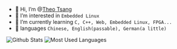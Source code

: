 - 👋 Hi, I’m @[Theo Tsang](https://jan-z.top/about)
- 👀 I’m interested in `Embedded Linux`
- 🌱 I’m currently learning `C, C++, Web, Embedded Linux, FPGA...`
- 📜 languages `Chinese, English(passable), German(a little)`

![Github Stats](https://github-readme-stats.vercel.app/api?username=Theo-Tsang&show_icons=true&theme=cobalt&count_private=true)
![Most Used Languages](https://github-readme-stats.vercel.app/api/top-langs/?username=WeihanLi&theme=dark&layout=compact)
<!---
Theo-Tsang/Theo-Tsang is a ✨ special ✨ repository because its `README.md` (this file) appears on your GitHub profile.
You can click the Preview link to take a look at your changes.
--->
